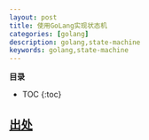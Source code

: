 ```yaml
---
layout: post 
title: 使用GoLang实现状态机
categories: [golang]
description: golang,state-machine
keywords: golang,state-machine
---
```



**目录**

* TOC
{:toc}


## [出处](https://mp.weixin.qq.com/s/dMe8vLnnG4bGw8WGRiQPQQ)
